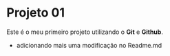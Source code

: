 # Projeto 01

Este é o meu primeiro projeto utilizando o **Git** e **Github**.

- adicionando mais uma modificação no Readme.md
